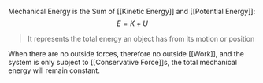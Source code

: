 Mechanical Energy is the Sum of [[Kinetic Energy]] and [[Potential Energy]]:
$$
E=K+U
$$
> It represents the total energy an object has from its motion or position

When there are no outside forces, therefore no outside [[Work]], and the system is only subject to [[Conservative Force]]s, the total mechanical energy will remain constant.